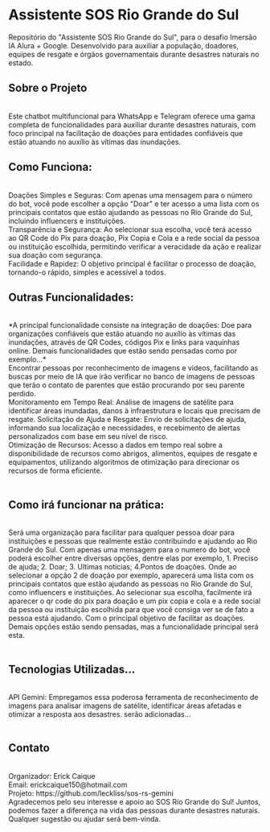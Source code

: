 <h1> Assistente SOS Rio Grande do Sul </h1>
Repositório do "Assistente SOS Rio Grande do Sul", para o desafio Imersão IA Alura + Google. Desenvolvido para auxiliar a população, doadores, equipes de resgate e órgãos governamentais durante desastres naturais no estado.
<br>
<h2> Sobre o Projeto </h2>
<br>
Este chatbot multifuncional para WhatsApp e Telegram oferece uma gama completa de funcionalidades para auxiliar durante desastres naturais, com foco principal na facilitação de doações para entidades confiáveis que estão atuando no auxílio às vítimas das inundações.
<br>
<h2> Como Funciona: </h2>
<br>
Doações Simples e Seguras: Com apenas uma mensagem para o número do bot, você pode escolher a opção "Doar" e ter acesso a uma lista com os principais contatos que estão ajudando as pessoas no Rio Grande do Sul, incluindo influencers e instituições.
<br>
Transparência e Segurança: Ao selecionar sua escolha, você terá acesso ao QR Code do Pix para doação, Pix Copia e Cola e a rede social da pessoa ou instituição escolhida, permitindo verificar a veracidade da ação e realizar sua doação com segurança.
<br>
Facilidade e Rapidez: O objetivo principal é facilitar o processo de doação, tornando-o rápido, simples e acessível a todos.
<br>
<h2> Outras Funcionalidades: </h2>
<br>
*A principal funcionalidade consiste na integração de doações: Doe para organizações confiáveis que estão atuando no auxílio às vítimas das inundações, através de QR Codes, códigos Pix e links para vaquinhas online. Demais funcionalidades que estão sendo pensadas como por exemplo...*
<br>
Encontrar pessoas por reconhecimento de imagens e videos, facilitando as buscas por meio de IA que irão verificar no banco de imagens de pessoas que terão o contato de parentes que estão procurando por seu parente perdido. <br>
Monitoramento em Tempo Real: Análise de imagens de satélite para identificar áreas inundadas, danos à infraestrutura e locais que precisam de resgate.
Solicitação de Ajuda e Resgate: Envio de solicitações de ajuda, informando sua localização e necessidades, e recebimento de alertas personalizados com base em seu nível de risco. <br>
Otimização de Recursos: Acesso a dados em tempo real sobre a disponibilidade de recursos como abrigos, alimentos, equipes de resgate e equipamentos, utilizando algoritmos de otimização para direcionar os recursos de forma eficiente. <br>
<br>
<h2>Como irá funcionar na prática: </h2>
<br>
Será uma organização para facilitar para qualquer pessoa doar para instituições e pessoas que realmente estão contribuindo e ajudando ao Rio Grande do Sul. Com apenas uma mensagem para o numero do bot, você poderá escolher entre diversas opções, dentre elas por exemplo, 1. Preciso de ajuda; 2. Doar; 3. Ultimas noticias; 4.Pontos de doações. Onde ao selecionar a opção 2 de doação por exemplo, aparecerá uma lista com os principais contatos que estão ajudando as pessoas no Rio Grande do Sul, como influencers e instituições. Ao selecionar sua escolha, facilmente irá aparecer o qr code do pix para doação e um pix copia e cola e a rede social da pessoa ou instituição escolhida para que você consiga ver se de fato a pessoa está ajudando. Com o principal objetivo de facilitar as doações.  Demais opções estão sendo pensadas, mas a funcionalidade principal será esta.
<br>
<br>
<h2> Tecnologias Utilizadas... </h2>
<br>
API Gemini: Empregamos essa poderosa ferramenta de reconhecimento de imagens para analisar imagens de satélite, identificar áreas afetadas e otimizar a resposta aos desastres.
serão adicionadas...
<br><br>

<h2>Contato</h2>
<br>
Organizador: Erick Caique
<br>
Email: erickcaique150@hotmail.com
<br>
Projeto: https://github.com/leckliss/sos-rs-gemini
<br>
Agradecemos pelo seu interesse e apoio ao SOS Rio Grande do Sul! Juntos, podemos fazer a diferença na vida das pessoas durante desastres naturais. Qualquer sugestão ou ajudar será bem-vinda.
